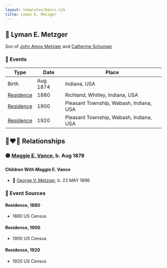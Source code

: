 ```yaml
---
layout: templates/basic.njk
title: Lyman E. Metzger
---
```

## 🔵 Lyman E. Metzger

Son of [John Amos Metzger](/people/2/28893894) and [Catherine Schuman](/people/3/39599940)

### 📆 Events

Type | Date | Place
------ | ------ | ------
Birth | Aug 1874 | Indiana, USA
[Residence](#event-event-0) | 1880 | Richland, Whitley, Indiana, USA
[Residence](#event-event-1) | 1900 | Pleasant Township, Wabash, Indiana, USA
[Residence](#event-event-2) | 1920 | Pleasant Township, Wabash, Indiana, USA

## 👩‍❤️‍👨 Relationships

### 🟣 [Maggie E. Vance](/people/9/93797650), b. Aug 1878

#### Children With Maggie E. Vance
* 🔵 [George V. Metzger](/people/2/27843040), b. 23 MAY 1896
### 📰 Event Sources

#### <a id="event-event-0"></a> Residence, 1880
* 1880 US Census

#### <a id="event-event-1"></a> Residence, 1900
* 1900 US Census

#### <a id="event-event-2"></a> Residence, 1920
* 1920 US Census
